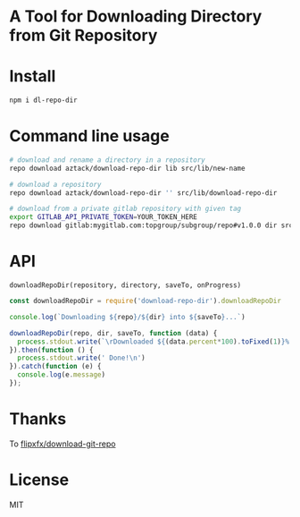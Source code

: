 # A Tool for Downloading Directory from Git Repository

# Install

```bash
npm i dl-repo-dir
```

# Command line usage

```bash
# download and rename a directory in a repository
repo download aztack/download-repo-dir lib src/lib/new-name

# download a repository
repo download aztack/download-repo-dir '' src/lib/download-repo-dir

# download from a private gitlab repository with given tag
export GITLAB_API_PRIVATE_TOKEN=YOUR_TOKEN_HERE
repo download gitlab:mygitlab.com:topgroup/subgroup/repo#v1.0.0 dir src/lib/new-name
```

# API

`downloadRepoDir(repository, directory, saveTo, onProgress)`

```js
const downloadRepoDir = require('download-repo-dir').downloadRepoDir

console.log(`Downloading ${repo}/${dir} into ${saveTo}...`)

downloadRepoDir(repo, dir, saveTo, function (data) {
  process.stdout.write(`\rDownloaded ${(data.percent*100).toFixed(1)}%  `)
}).then(function () {
  process.stdout.write(' Done!\n')
}).catch(function (e) {
  console.log(e.message)
});
```

# Thanks

To [flipxfx/download-git-repo](https://github.com/flipxfx/download-git-repo)

# License

MIT
